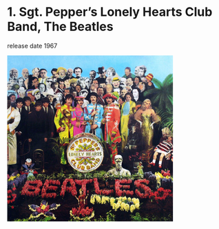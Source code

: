 # 1. Sgt. Pepper’s Lonely Hearts Club Band, The Beatles

release date 1967



![x](./album001-sgtpepper.jpg)
